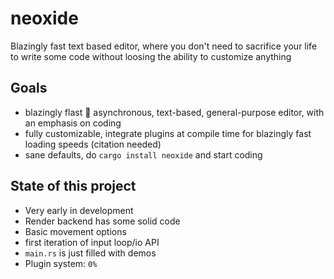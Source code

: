 # neoxide

Blazingly fast text based editor, where you don't need to sacrifice your life to write some code without loosing the ability to customize anything

## Goals

- blazingly flast 󱐋 asynchronous, text-based,
  general-purpose editor, with an emphasis on coding
- fully customizable, integrate plugins at compile time for blazingly fast loading speeds (citation needed)
- sane defaults, do ``cargo install neoxide`` and start coding

## State of this project

- Very early in development
- Render backend has some solid code
- Basic movement options
- first iteration of input loop/io API
- ``main.rs`` is just filled with demos
- Plugin system: ``0%``
